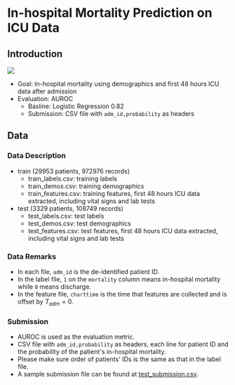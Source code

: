 # In-hospital Mortality Prediction on ICU Data

## Introduction

![](https://imgur.com/hjkOTJs.png)

- Goal: In-hospital mortality using demographics and first 48 hours ICU data after admission
- Evaluation: AUROC
  - Basline: Logistic Regression 0.82
  - Submission: CSV file with `adm_id,probability` as headers

## Data

### Data Description

- train (29953 patients, 972976 records)
  - train_labels.csv: training labels
  - train_demos.csv: training demographics
  - train_features.csv: training features, first 48 hours ICU data extracted, including vital signs and lab tests
- test (3329 patients, 108749 records)
  - test_labels.csv: test labels
  - test_demos.csv: test demographics
  - test_features.csv: test features, first 48 hours ICU data extracted, including vital signs and lab tests

### Data Remarks

- In each file, `adm_id` is the de-identified patient ID.
- In the label file, `1` on the `mortality` column means in-hospital mortality while `0` means discharge.
- In the feature file, `charttime` is the time that features are collected and is offset by $T_{adm}=0$.

### Submission

- AUROC is used as the evaluation metric.
- CSV file with `adm_id,probability` as headers, each line for patient ID and the probability of the patient's in-hospital mortality.
- Please make sure order of patients' IDs is the same as that in the label file.
- A sample submission file can be found at [test_submission.csv](./data/test_submission.csv).
